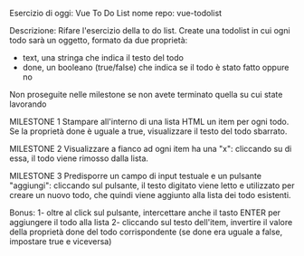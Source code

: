 Esercizio di oggi: Vue To Do List
nome repo: vue-todolist

Descrizione:
Rifare l'esercizio della to do list.
Create una todolist in cui ogni todo sarà un oggetto, formato da due proprietà:
- text, una stringa che indica il testo del todo
- done, un booleano (true/false) che indica se il todo è stato fatto oppure no

Non proseguite nelle milestone se non avete terminato quella su cui state lavorando

MILESTONE 1
Stampare all'interno di una lista HTML un item per ogni todo.
Se la proprietà done è uguale a true, visualizzare il testo del todo sbarrato.

MILESTONE 2
Visualizzare a fianco ad ogni item ha una "x": cliccando su di essa, il todo viene rimosso dalla lista.

MILESTONE 3
Predisporre un campo di input testuale e un pulsante "aggiungi": cliccando sul pulsante, il testo digitato viene letto e utilizzato per creare un nuovo todo, che quindi viene aggiunto alla lista dei todo esistenti.

Bonus:
1- oltre al click sul pulsante, intercettare anche il tasto ENTER per aggiungere il todo alla lista
2- cliccando sul testo dell'item, invertire il valore della proprietà done del todo corrispondente (se done era uguale a false, impostare true e viceversa)